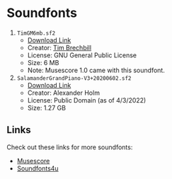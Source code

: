 # Soundfonts

1. `TimGM6mb.sf2`
   * [Download Link](https://sourceforge.net/p/mscore/code/HEAD/tree/trunk/mscore/share/sound/TimGM6mb.sf2?format=raw)
   * Creator: [Tim Brechbill](https://timbrechbill.com/saxguru/)
   * License: GNU General Public License
   * Size: 6 MB
   * Note: Musescore 1.0 came with this soundfont.
2. `SalamanderGrandPiano-V3+20200602.sf2`
    * [Download Link](https://freepats.zenvoid.org/Piano/acoustic-grand-piano.html)
    * Creator: Alexander Holm
    * License: Public Domain (as of 4/3/2022)
    * Size: 1.27 GB

## Links

Check out these links for more soundfonts:

* [Musescore](https://musescore.org/en/handbook/3/soundfonts-and-sfz-files)
* [Soundfonts4u](https://sites.google.com/site/soundfonts4u/)
